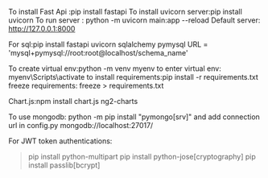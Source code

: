 To install Fast Api :pip install fastapi
To install uvicorn server:pip install uvicorn
To run server : python -m uvicorn main:app --reload
Default server: http://127.0.0.1:8000

For sql:pip install fastapi uvicorn sqlalchemy pymysql
URL = 'mysql+pymysql://root:root@localhost/schema_name'

To create virtual env:python -m venv myenv 
to enter virtual env: myenv\Scripts\activate
to install requirements:pip install -r requirements.txt
freeze requirements: freeze > requirements.txt

Chart.js:npm install chart.js ng2-charts

To use mongodb: python -m pip install "pymongo[srv]" 
and add connection url in config.py mongodb://localhost:27017/

For JWT token authentications:
>pip install python-multipart
>pip install python-jose[cryptography]
>pip install passlib[bcrypt]



<!-- {
  "username": "Amit",
  "email": "amit123@gmail.com",
  "phone": 9876543210,
  "password": "Amit@123"
}

{
  "username": "Priya",
  "email": "priya.k@example.com",
  "phone": 9123456789,
  "password": "Priya2024"
}

{
  "username": "Rohan",
  "email": "rohan.mehta@gmail.com",
  "phone": 8899776655,
  "password": "Rohan@456"
}

{
  "username": "Sneha",
  "email": "sneha_92@example.com",
  "phone": 9988776655,
  "password": "SnehaPwd!"
}
 -->